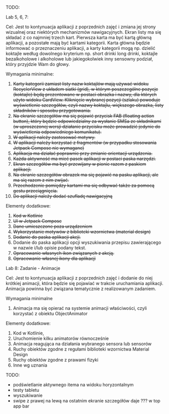 TODO:

Lab 5, 6, 7:

Cel: Jest to kontynuacja aplikacji z poprzednich zajęć i zmiana jej strony wizualnej oraz niektórych mechanizmów nawigacyjnych. Ekran listy ma się składać z co najmniej trzech kart. Pierwsza karta ma być kartą główną aplikacji, a pozostałe mają być kartami kategorii. Karta główna będzie informować o  przeznaczeniu aplikacji, a karty kategorii mogą np. dzielić koktajle według dowolnego kryterium np. short drinki long drinki, koktajle bezalkoholowe i alkoholowe lub jakiegokolwiek inny sensowny podział, który przyjdzie Wam do głowy.

Wymagania minimalne:
1. ~~Karty kategorii zamiast listy nazw koktajlów mają używać widoku RecyclerView z układem siatki (grid), w którym poszczególne pozycje (koktajle) będą prezentowane w postaci obrazka i nazwy, dla których użyto widoku CardView. Kliknięcie wybranej pozycji (szlaku) powoduje wyświetlenie szczegółów, czyli nazwy koktajlu, większego obrazka, listy składników i sposobu przygotowania.~~
2. ~~Na ekranie szczegółów ma się pojawić przycisk FAB (floating action button), który będzie odpowiedzialny za wysłanie SMSa ze składnikami  (w uproszczonej wersji działanie przycisku może prowadzić jedynie do wyświetlenia odpowiedniego komunikatu).~~
3. ~~W aplikacji należy zastosować motywy.~~
4. ~~W aplikacji należy korzystać z fragmentów (w przypadku stosowania Jetpack Compose nie wymagane)~~
5. ~~Aplikacja ma działać poprawnie przy zmianie orientacji urządzenia.~~
6. ~~Każda aktywność ma mieć pasek aplikacji w postaci paska narzędzi.~~
7. ~~Ekran szczegółów ma być przewijany w pionie razem z paskiem aplikacji.~~
8. ~~Na ekranie szczegółów obrazek ma się pojawić na pasku aplikacji, ale ma się razem z nim zwijać.~~
9. ~~Przechodzenie pomiędzy kartami ma się odbywać także za pomocą gestu przeciągnięcia.~~
10. ~~Do aplikacji należy dodać szufladę nawigacyjną~~

Elementy dodatkowe:
1. ~~Kod w Kotlinie~~
2. ~~UI w Jetpack Compose~~
3. ~~Dane umieszczone poza urządzeniem~~
4. ~~Wykorzystanie motywów z biblioteki wzornictwa (material design)~~
5. ~~Dodanie do paska aplikacji akcji.~~
6. Dodanie do paska aplikacji opcji wyszukiwania przepisu zawierającego w nazwie i/lub opisie podany tekst.
7. ~~Opracowanie własnych ikon związanych z akcją.~~
8. ~~Opracowanie własnej ikony dla aplikacji~~


Lab 8:
Zadanie - Animacje

Cel: Jest to kontynuacja aplikacji z poprzednich zajęć i dodanie do niej krótkiej animacji, która będzie się pojawiać w trakcie uruchamiania aplikacji. Animacja powinna być związana tematycznie z realizowanym zadaniem.

Wymagania minimalne

1. Animacja ma się opierać na systemie animacji właściwości, czyli korzystać z obiektu ObjectAnimator

Elementy dodatkowe:

1. Kod w Kotlinie,
2. Uruchomienie kilku animatorów równocześnie
3. Animacja reagująca na działania wybranego sensora lub sensorów
4. Ruchy obiektów zgodne z regułami biblioteki wzornictwa Material Design
5. Ruchy obiektów zgodne z prawami fizyki
6. Inne wg uznania

TODO:
- podświetlanie aktywnego itema na widoku horyzontalnym
- testy tabletu
- wyszukiwanie
- swipe z prawej na lewą na ostatnim ekranie szczegółów daje ??? w top app bar